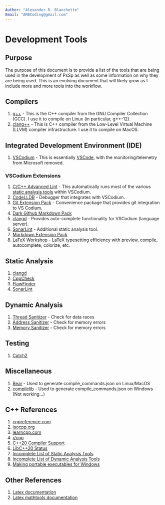 ```yaml
---
Author: "Alexander R. Blanchette"
Email: "ARBCoding@gmail.com"
---
```


# Development Tools

## Purpose

The purpose of this document is to provide a list of the tools that are being used in the development of PsSp as well as some information on why they are being used. This is an evolving document that will likely grow as I include more and more tools into the workflow.

## Compilers

1) [g++](https://gcc.gnu.org/) - This is the C++ compiler from the GNU Compiler Collection (GCC). I use it to compile on Linux (in particular, g++-12).
2) [clang++](https://clang.llvm.org/) - This is C++ compiler from the Low-Level Virtual Machine (LLVM) compiler infrastructure. I use it to compile on MacOS.

## Integrated Development Environment (IDE)

1) [VSCodium](https://vscodium.com/) - This is essentially [VSCode](https://code.visualstudio.com/), with the monitoring/telemetry from Microsoft removed.

### VSCodium Extensions

1) [C/C++ Advanced Lint](https://open-vsx.org/extension/jbenden/c-cpp-flylint) - This automatically runs most of the various [static analysis tools](#static-analysis) within VSCodium.
2) [CodeLLDB](https://open-vsx.org/extension/vadimcn/vscode-lldb) - Debugger that integrates with VSCodium.
3) [Git Extension Pack](https://open-vsx.org/extension/sugatoray/vscode-git-extension-pack) - Convenience package that provides git integration to VS Codium.
4) [Dark Github Markdown Pack](https://open-vsx.org/extension/sndst00m/markdown-github-dark-pack)
5) [clangd](https://open-vsx.org/extension/llvm-vs-code-extensions/vscode-clangd) - Provides auto-complete functionality for VSCodium (language server).
6) [SonarLint](https://open-vsx.org/extension/SonarSource/sonarlint-vscode) - Additional static analysis tool.
7) [Markdown Extension Pack](https://open-vsx.org/vscode/item?itemName=sugatoray.vscode-markdown-extension-pack)
8) [LaTeX Workshop](https://open-vsx.org/vscode/item?itemName=James-Yu.latex-workshop) - LaTeX typesetting efficiency with preview, compile, autocomplete, colorize, etc.

## Static Analysis

1) [clangd](https://clangd.llvm.org/)
2) [CppCheck](https://cppcheck.sourceforge.io/)
3) [FlawFinder](https://dwheeler.com/flawfinder/)
4) [SonarLint](https://docs.sonarcloud.io/improving/sonarlint/)

## Dynamic Analysis

1) [Thread Sanitizer](https://github.com/google/sanitizers/wiki/ThreadSanitizerCppManual) - Check for data races
2) [Address Sanitizer](https://github.com/google/sanitizers/wiki/AddressSanitizer) - Check for memory errors
3) [Memory Sanitizer](https://github.com/google/sanitizers/wiki/MemorySanitizer) - Check for memory errors

## Testing

1) [Catch2](https://github.com/catchorg/Catch2)

## Miscellaneous

1) [Bear](https://github.com/rizsotto/Bear) - Used to generate compile_commands.json on Linux/MacOS
2) [compilelib](https://github.com/nickdiego/compiledb) - Used to generate compile_commands.json on Windows (Not working...)

## C++ References

1) [cppreference.com](https://en.cppreference.com/w/)
2) [isocpp.org](https://isocpp.org/)
3) [learncpp.com](https://www.learncpp.com/)
4) [r/cpp](https://www.reddit.com/r/cpp)
5) [C++20 Compiler Support](https://en.cppreference.com/w/cpp/compiler_support/20)
6) [LibC++20 Status](https://libcxx.llvm.org/Status/Cxx20.html)
7) [Incomplete List of Static Analysis Tools](https://github.com/analysis-tools-dev/static-analysis#cpp)
8) [Incomplete List of Dynamic Analysis Tools](https://github.com/analysis-tools-dev/dynamic-analysis#cpp)
9) [Making portable executables for Windows](https://stackoverflow.com/questions/31449769/distribute-a-program-compiled-with-mingw-g)

## Other References

1) [Latex documentation](https://en.wikibooks.org/wiki/LaTeX)
2) [Latex mathtools documentation](https://mirror.mwt.me/ctan/macros/latex/contrib/mathtools/mathtools.pdf)
